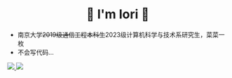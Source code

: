 <div align="center">

# 🥺 I'm Iori 🥺

</div>

+ 南京大学~~2019级通信工程本科生~~2023级计算机科学与技术系研究生，菜菜一枚
+ 不会写代码...

<a href="https://iori2333.github.io/">
  <img src="https://github-readme-stats.vercel.app/api?username=iori2333&show_icons=true&title_color=000000&icon_color=030303&text_color=9f9f9f&bg_color=fcfcfc" />
  <img src="https://github-readme-stats.vercel.app/api/top-langs/?username=iori2333&layout=compact&title_color=000000&icon_color=030303&text_color=9f9f9f&bg_color=fcfcfc" />
</a>
